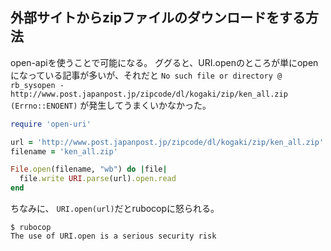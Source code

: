 ## 外部サイトからzipファイルのダウンロードをする方法

open-apiを使うことで可能になる。
ググると、URI.openのところが単にopenになっている記事が多いが、それだと
`No such file or directory @ rb_sysopen - http://www.post.japanpost.jp/zipcode/dl/kogaki/zip/ken_all.zip (Errno::ENOENT)`
が発生してうまくいかなかった。

```ruby
require 'open-uri'

url = 'http://www.post.japanpost.jp/zipcode/dl/kogaki/zip/ken_all.zip'
filename = 'ken_all.zip'

File.open(filename, "wb") do |file|
  file.write URI.parse(url).open.read
end
```

ちなみに、
`URI.open(url)`だとrubocopに怒られる。
```
$ rubocop
The use of URI.open is a serious security risk
```

